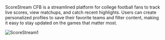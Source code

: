 ScoreStream CFB is a streamlined platform for college football fans to track live scores, view matchups, and catch recent highlights. Users can create personalized profiles to save their favorite teams and filter content, making it easy to stay updated on the games that matter most. 


![ScoreStream1](https://github.com/user-attachments/assets/b59f00a8-b087-49ce-a166-b8e43b9567e8)
